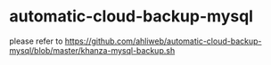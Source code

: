 # automatic-cloud-backup-mysql

please refer to https://github.com/ahliweb/automatic-cloud-backup-mysql/blob/master/khanza-mysql-backup.sh
